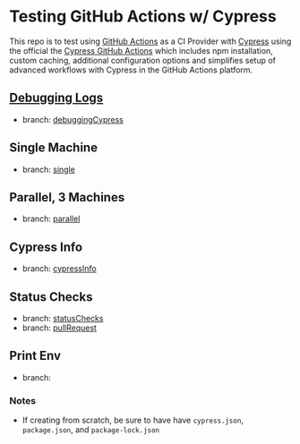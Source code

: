 # Testing GitHub Actions w/ Cypress

This repo is to test using [GitHub Actions](https://docs.github.com/en/actions) as a CI Provider with [Cypress](https://docs.cypress.io/guides/overview/why-cypress) using the official the [Cypress GitHub Actions](https://github.com/marketplace/actions/cypress-io) which includes npm installation, custom caching, additional configuration options and simplifies setup of advanced workflows with Cypress in the GitHub Actions platform.

## [Debugging Logs](https://docs.cypress.io/guides/references/troubleshooting#Print-DEBUG-logs) 
- branch: [debuggingCypress](https://github.com/conversaShawn/github-actions/tree/debuggingCypress)

## Single Machine
- branch: [single](https://github.com/conversaShawn/github-actions/tree/single)

## Parallel, 3 Machines
- branch: [parallel](https://github.com/conversaShawn/github-actions/tree/parallel)

## Cypress Info
- branch: [cypressInfo](https://github.com/conversaShawn/github-actions/tree/cypressInfo)

## Status Checks
- branch: [statusChecks](https://github.com/conversaShawn/github-actions/tree/statusChecks)
- branch: [pullRequest](https://github.com/conversaShawn/github-actions/tree/pullRequest)

## Print Env
- branch: []()

### Notes
- If creating from scratch, be sure to have have `cypress.json`, `package.json`, and `package-lock.json`